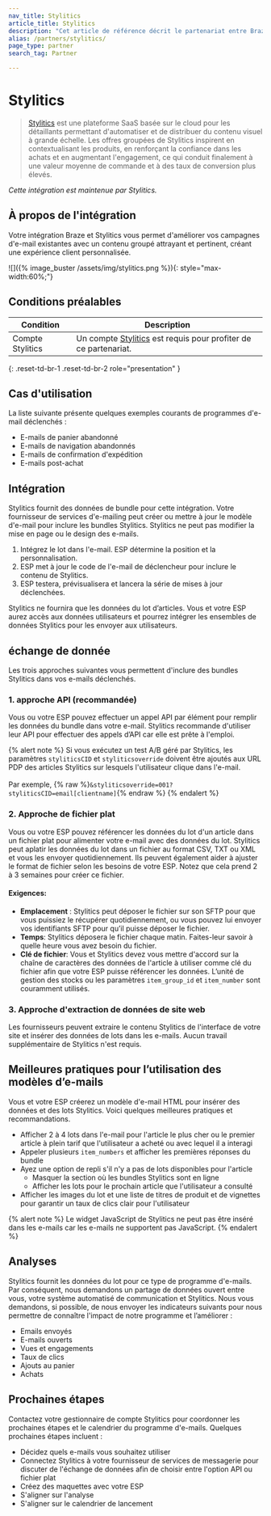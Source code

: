 ```yaml
---
nav_title: Stylitics
article_title: Stylitics
description: "Cet article de référence décrit le partenariat entre Braze et Stylitics, une plateforme SaaS basée sur le cloud qui vous permet d'améliorer vos campagnes d'e-mail existantes avec un contenu groupé engageant et pertinent, créant une expérience client personnalisée."
alias: /partners/stylitics/
page_type: partner
search_tag: Partner

---
```


# Stylitics

> [Stylitics](https://stylitics.com/) est une plateforme SaaS basée sur le cloud pour les détaillants permettant d'automatiser et de distribuer du contenu visuel à grande échelle. Les offres groupées de Stylitics inspirent en contextualisant les produits, en renforçant la confiance dans les achats et en augmentant l'engagement, ce qui conduit finalement à une valeur moyenne de commande et à des taux de conversion plus élevés.

_Cette intégration est maintenue par Stylitics._

## À propos de l'intégration

Votre intégration Braze et Stylitics vous permet d'améliorer vos campagnes d'e-mail existantes avec un contenu groupé attrayant et pertinent, créant une expérience client personnalisée.

![]({% image_buster /assets/img/stylitics.png %}){: style="max-width:60%;"}

## Conditions préalables

| Condition | Description |
| ----------- | ----------- |
| Compte Stylitics | Un compte [Stylitics](https://stylitics.com/) est requis pour profiter de ce partenariat. |
{: .reset-td-br-1 .reset-td-br-2 role="presentation" }

## Cas d'utilisation

La liste suivante présente quelques exemples courants de programmes d'e-mail déclenchés :
- E-mails de panier abandonné 
- E-mails de navigation abandonnés 
- E-mails de confirmation d'expédition
- E-mails post-achat 

## Intégration

Stylitics fournit des données de bundle pour cette intégration. Votre fournisseur de services d'e-mailing peut créer ou mettre à jour le modèle d'e-mail pour inclure les bundles Stylitics. Stylitics ne peut pas modifier la mise en page ou le design des e-mails. 

1. Intégrez le lot dans l'e-mail. ESP détermine la position et la personnalisation.
2. ESP met à jour le code de l'e-mail de déclencheur pour inclure le contenu de Stylitics.
3. ESP testera, prévisualisera et lancera la série de mises à jour déclenchées. 

Stylitics ne fournira que les données du lot d’articles. Vous et votre ESP aurez accès aux données utilisateurs et pourrez intégrer les ensembles de données Stylitics pour les envoyer aux utilisateurs.

## échange de donnée

Les trois approches suivantes vous permettent d'inclure des bundles Stylitics dans vos e-mails déclenchés.

### 1\. approche API (recommandée)

Vous ou votre ESP pouvez effectuer un appel API par élément pour remplir les données du bundle dans votre e-mail. Stylitics recommande d'utiliser leur API pour effectuer des appels d’API car elle est prête à l'emploi.

{% alert note %}
Si vous exécutez un test A/B géré par Stylitics, les paramètres `styliticsCID` et `styliticsoverride` doivent être ajoutés aux URL PDP des articles Stylitics sur lesquels l'utilisateur clique dans l'e-mail.
<br><br>
Par exemple, {% raw %}`&styliticsoverride=001?styliticsCID=email[clientname]`{% endraw %}
{% endalert %}

### 2\. Approche de fichier plat
Vous ou votre ESP pouvez référencer les données du lot d'un article dans un fichier plat pour alimenter votre e-mail avec des données du lot. Stylitics peut aplatir les données du lot dans un fichier au format CSV, TXT ou XML et vous les envoyer quotidiennement. Ils peuvent également aider à ajuster le format de fichier selon les besoins de votre ESP. Notez que cela prend 2 à 3 semaines pour créer ce fichier.

#### Exigences:
- **Emplacement** : Stylitics peut déposer le fichier sur son SFTP pour que vous puissiez le récupérer quotidiennement, ou vous pouvez lui envoyer vos identifiants SFTP pour qu’il puisse déposer le fichier. 
- **Temps**: Stylitics déposera le fichier chaque matin. Faites-leur savoir à quelle heure vous avez besoin du fichier. 
- **Clé de fichier**: Vous et Stylitics devez vous mettre d'accord sur la chaîne de caractères des données de l'article à utiliser comme clé du fichier afin que votre ESP puisse référencer les données. L’unité de gestion des stocks ou les paramètres `item_group_id` et `item_number` sont couramment utilisés. 

### 3\. Approche d'extraction de données de site web
Les fournisseurs peuvent extraire le contenu Stylitics de l'interface de votre site et insérer des données de lots dans les e-mails. Aucun travail supplémentaire de Stylitics n'est requis. 

## Meilleures pratiques pour l’utilisation des modèles d’e-mails 

Vous et votre ESP créerez un modèle d'e-mail HTML pour insérer des données et des lots Stylitics. Voici quelques meilleures pratiques et recommandations. 
- Afficher 2 à 4 lots dans l'e-mail pour l'article le plus cher ou le premier article à plein tarif que l'utilisateur a acheté ou avec lequel il a interagi 
- Appeler plusieurs `item_numbers` et afficher les premières réponses du bundle 
- Ayez une option de repli s'il n'y a pas de lots disponibles pour l'article 
	- Masquer la section où les bundles Stylitics sont en ligne 
	- Afficher les lots pour le prochain article que l'utilisateur a consulté 
- Afficher les images du lot et une liste de titres de produit et de vignettes pour garantir un taux de clics clair pour l'utilisateur

{% alert note %}
Le widget JavaScript de Stylitics ne peut pas être inséré dans les e-mails car les e-mails ne supportent pas JavaScript.
{% endalert %}

## Analyses

Stylitics fournit les données du lot pour ce type de programme d'e-mails. Par conséquent, nous demandons un partage de données ouvert entre vous, votre système automatisé de communication et Stylitics. Nous vous demandons, si possible, de nous envoyer les indicateurs suivants pour nous permettre de connaître l'impact de notre programme et l’améliorer :
- Emails envoyés 
- E-mails ouverts 
- Vues et engagements 
- Taux de clics 
- Ajouts au panier 
- Achats

## Prochaines étapes 

Contactez votre gestionnaire de compte Stylitics pour coordonner les prochaines étapes et le calendrier du programme d'e-mails. Quelques prochaines étapes incluent : 
- Décidez quels e-mails vous souhaitez utiliser
- Connectez Stylitics à votre fournisseur de services de messagerie pour discuter de l'échange de données afin de choisir entre l'option API ou fichier plat 
- Créez des maquettes avec votre ESP 
- S'aligner sur l'analyse 
- S'aligner sur le calendrier de lancement 


